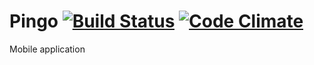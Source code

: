 # Pingo [![Build Status](https://travis-ci.org/sv-bootcamp/goober-mobile.svg?branch=master)](https://travis-ci.org/sv-bootcamp/goober-mobile) [![Code Climate](https://codeclimate.com/github/sv-bootcamp/goober-mobile/badges/gpa.svg)](https://codeclimate.com/github/sv-bootcamp/goober-mobile)
Mobile application
